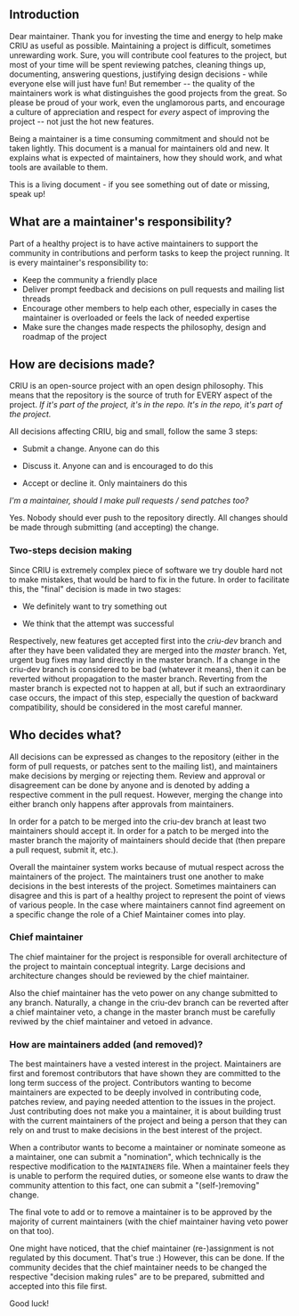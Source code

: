 ## Introduction

Dear maintainer. Thank you for investing the time and energy to help
make CRIU as useful as possible. Maintaining a project is difficult,
sometimes unrewarding work. Sure, you will contribute cool features
to the project, but most of your time will be spent reviewing patches,
cleaning things up, documenting, answering questions, justifying design
decisions - while everyone else will just have fun! But remember -- the
quality of the maintainers work is what distinguishes the good projects
from the great. So please be proud of your work, even the unglamorous
parts, and encourage a culture of appreciation and respect for *every*
aspect of improving the project -- not just the hot new features.

Being a maintainer is a time consuming commitment and should not be
taken lightly. This document is a manual for maintainers old and new.
It explains what is expected of maintainers, how they should work, and
what tools are available to them.

This is a living document - if you see something out of date or missing,
speak up!

## What are a maintainer's responsibility?

Part of a healthy project is to have active maintainers to support the
community in contributions and perform tasks to keep the project running.
It is every maintainer's responsibility to:

  * Keep the community a friendly place
  * Deliver prompt feedback and decisions on pull requests and mailing
    list threads
  * Encourage other members to help each other, especially in cases the
    maintainer is overloaded or feels the lack of needed expertise
  * Make sure the changes made respects the philosophy, design and
    roadmap of the project

## How are decisions made?

CRIU is an open-source project with an open design philosophy. This
means that the repository is the source of truth for EVERY aspect of the
project. *If it's part of the project, it's in the repo. It's in the
repo, it's part of the project.*

All decisions affecting CRIU, big and small, follow the same 3 steps:

  * Submit a change. Anyone can do this

  * Discuss it. Anyone can and is encouraged to do this

  * Accept or decline it. Only maintainers do this

*I'm a maintainer, should I make pull requests / send patches too?*

Yes. Nobody should ever push to the repository directly. All changes
should be made through submitting (and accepting) the change.

### Two-steps decision making ###

Since CRIU is extremely complex piece of software we try double hard
not to make mistakes, that would be hard to fix in the future. In order
to facilitate this, the "final" decision is made in two stages:

  * We definitely want to try something out

  * We think that the attempt was successful

Respectively, new features get accepted first into the *criu-dev* branch and
after they have been validated they are merged into the *master* branch. Yet,
urgent bug fixes may land directly in the master branch. If a change in
the criu-dev branch is considered to be bad (whatever it means), then it
can be reverted without propagation to the master branch. Reverting from
the master branch is expected not to happen at all, but if such an
extraordinary case occurs, the impact of this step, especially the question
of backward compatibility, should be considered in the most careful manner.

## Who decides what?

All decisions can be expressed as changes to the repository (either in the
form of pull requests, or patches sent to the mailing list), and maintainers
make decisions by merging or rejecting them. Review and approval or
disagreement can be done by anyone and is denoted by adding a respective
comment in the pull request. However, merging the change into either branch
only happens after approvals from maintainers.

In order for a patch to be merged into the criu-dev branch at least two
maintainers should accept it. In order for a patch to be merged into the
master branch the majority of maintainers should decide that (then prepare
a pull request, submit it, etc.).

Overall the maintainer system works because of mutual respect across the
maintainers of the project. The maintainers trust one another to make
decisions in the best interests of the project. Sometimes maintainers
can disagree and this is part of a healthy project to represent the point
of views of various people. In the case where maintainers cannot find
agreement on a specific change the role of a Chief Maintainer comes into
play.

### Chief maintainer

The chief maintainer for the project is responsible for overall architecture
of the project to maintain conceptual integrity. Large decisions and
architecture changes should be reviewed by the chief maintainer.

Also the chief maintainer has the veto power on any change submitted
to any branch. Naturally, a change in the criu-dev branch can be reverted
after a chief maintainer veto, a change in the master branch must be
carefully reviwed by the chief maintainer and vetoed in advance.

### How are maintainers added (and removed)?

The best maintainers have a vested interest in the project. Maintainers
are first and foremost contributors that have shown they are committed to
the long term success of the project. Contributors wanting to become
maintainers are expected to be deeply involved in contributing code,
patches review, and paying needed attention to the issues in the project.
Just contributing does not make you a maintainer, it is about building trust
with the current maintainers of the project and being a person that they can
rely on and trust to make decisions in the best interest of the project.

When a contributor wants to become a maintainer or nominate someone as a
maintainer, one can submit a "nomination", which technically is the
respective modification to the `MAINTAINERS` file. When a maintainer feels
they is unable to perform the required duties, or someone else wants to draw
the community attention to this fact, one can submit a "(self-)removing"
change.

The final vote to add or to remove a maintainer is to be approved by the
majority of current maintainers (with the chief maintainer having veto power
on that too).

One might have noticed, that the chief maintainer (re-)assignment is not
regulated by this document. That's true :) However, this can be done. If
the community decides that the chief maintainer needs to be changed the
respective "decision making rules" are to be prepared, submitted and
accepted into this file first.

Good luck!
